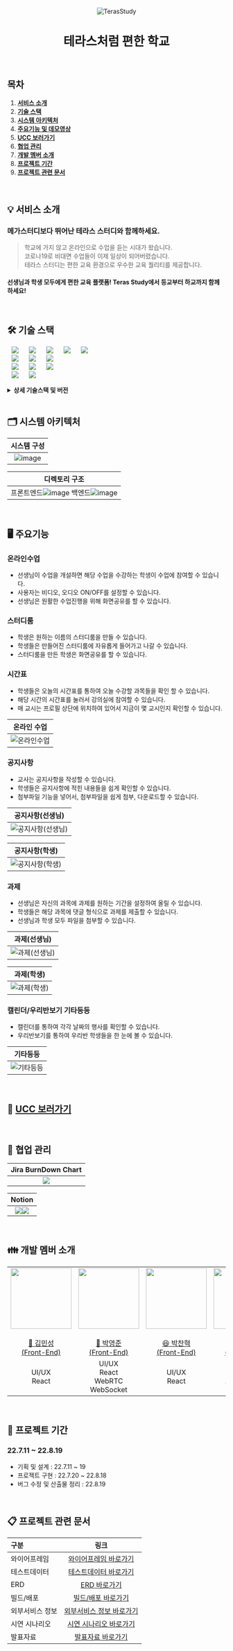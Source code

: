 <div align="center">
  <br />
  <img src="/uploads/e24902f1e160c77732f696262065f562/KakaoTalk_20220819_010849865.png" alt="TerasStudy" />
  <br />
  <h1>테라스처럼 편한 학교</h1>
  <br />
</div>

## 목차

1. [**서비스 소개**](#1)
2. [**기술 스택**](#2)
3. [**시스템 아키텍처**](#3)
4. [**주요기능 및 데모영상**](#4)
5. [**UCC 보러가기**](#5)
6. [**협업 관리**](#6)
7. [**개발 멤버 소개**](#7)
8. [**프로젝트 기간**](#8)
9. [**프로젝트 관련 문서**](#9)

<br/>


<div id="1"></div>

## 💡 서비스 소개

### 메가스터디보다 뛰어난 테라스 스터디와 함께하세요.

> 학교에 가지 않고 온라인으로 수업을 듣는 시대가 왔습니다. <br />
코로나19로 비대면 수업들이 이제 일상이 되어버렸습니다. <br />
테라스 스터디는 편한 교육 환경으로 우수한 교육 퀄리티를 제공합니다.
>
#### 선생님과 학생 모두에게 편한 교육 플랫폼! Teras Study에서 등교부터 하교까지 함께 하세요! 
<br/>

<div id="2"></div>

## 🛠️ 기술 스택

<img src="https://img.shields.io/badge/Java-007396?style=for-the-badge&logo=Java&logoColor=#007396" style="height : auto; margin-left : 10px; margin-right : 10px;"/> <img src="https://img.shields.io/badge/Spring Boot-6DB33F?style=for-the-badge&logo=Spring Boot&logoColor=white" style="height : auto; margin-left : 10px; margin-right : 10px;"/> <img src="https://img.shields.io/badge/JSON Web Tokens-000000?style=for-the-badge&logo=JSON Web Tokens&logoColor=white" style="height : auto; margin-left : 10px; margin-right : 10px;"/> <img src="https://img.shields.io/badge/Spring Security-6DB33F?style=for-the-badge&logo=Spring Security&logoColor=white" style="height : auto; margin-left : 10px; margin-right : 10px;"/> <img src="https://img.shields.io/badge/Amazon S3-569A31?style=for-the-badge&logo=Amazon S3&logoColor=white" style="height : auto; margin-left : 10px; margin-right : 10px;"/><br>
<img src="https://img.shields.io/badge/Gradle-02303A?style=for-the-badge&logo=Gradle&logoColor=white" style="height : auto; margin-left : 10px; margin-right : 10px;"/> <img src="https://img.shields.io/badge/Nginx-009639?style=for-the-badge&logo=NGINX&logoColor=white" style="height : auto; margin-left : 10px; margin-right : 10px;"/>  <img src="https://img.shields.io/badge/Ubuntu-E95420?style=for-the-badge&logo=Ubuntu&logoColor=white" style="height : auto; margin-left : 10px; margin-right : 10px;"/><br>
<img src="https://img.shields.io/badge/React-61DAFB?style=for-the-badge&logo=React&logoColor=white" style="height : auto; margin-left : 10px; margin-right : 10px;"/> <img src="https://img.shields.io/badge/Redux-764ABC?style=for-the-badge&logo=Redux&logoColor=white" style="height : auto; margin-left : 10px; margin-right : 10px;"/> <img src="https://img.shields.io/badge/Node.js-339939?style=for-the-badge&logo=Node.js&logoColor=white" style="height : auto; margin-left : 10px; margin-right : 10px;"/> <br>
<img src="https://img.shields.io/badge/Jira-0052CC?style=for-the-badge&logo=Jira&logoColor=white" style="height : auto; margin-left : 10px; margin-right : 10px;"/> <img src="https://img.shields.io/badge/GitLab-FCA121?style=for-the-badge&logo=GitLab&logoColor=white" style="height : auto; margin-left : 10px; margin-right : 10px;"/> <br/>

<details><summary> <b> 상세 기술스택 및 버전</b> </summary>

| 구분       | 기술스택                    | 상세내용                 | 버전          |
| -------- | ----------------------- | -------------------- | ----------- |
| 공통     | 형상관리                 | Gitlab               | \-          |
|          | 이슈관리                 | Jira                 | \-          |
|          | 커뮤니케이션             | Mattermost, Notion   | \-          |
| BackEnd  | DB                      | MySQL                | 5.7         |
|          |                         | JPA                  | \-          |
|          |                         | QueryDSL             | \-          |
|          | Java                    | Zulu                 | 8.33.0.1    |
|          | Spring                  | Spring               | 5.3.6       |
|          |                         | Spring Boot          | 2.4.5       |
|          | IDE                     | Eclipse              | JEE 2020-06 |
|          | Cloud Storage           | AWS S3               | \-          |
|          | Build                   | Gradle               | 7.3.2       |
|          | WebRTC                  | OpenVidu             | 2.22.0      |
|          | API Docs                | Postman              |             |
| FrontEnd | HTML5                   |                      | \-          |
|          | CSS3                    |                      | \-          |
|          | JavaScript(ES6)         |                      |\-           |
|          | React                   | React                | 17.0.2      |
|          | React                   | Redux                | 7.2.6       |
|          | React                   | Redux-thunk          | 2.4.1       |
|          |                         | styled-components    | 5.3.3       |
|          |                         | framer-motion        | 6.0.0       |
|          |                         | apexcharts           | 3.33.0      |
|          |                         | toast-ui/react-editor      | 3.1.2       |
|          |                         | toast-ui/react-calendar    | 1.0.6       |
|          | WebSocket               | @stomp/stompjs       | 6.1.2       |
|          | WebSocket               | stompjs              | 2.3.3       |
|          | WebSocket               | sockjs-client        | 1.5.2       |
|          | IDE                     | Visual Studio Code   | 1.63.2      |
| Server   | 서버                    | AWS EC2              | \-          |
|          | 플랫폼                   | Ubuntu               | 20.04.3 LTS |
|          | 수동배포                 |                      |           |


</details>

<br />

<div id="3"></div>

## 🗂️ 시스템 아키텍처

|                              시스템 구성                           |
| :------------------------------------------------------------------------------: |
| ![image](#) |


|                              디렉토리 구조                       |
| :------------------------------------------------------------------------------: |
| 프론트엔드![image](/uploads/565caa25b92abc38029d17974c064b10/bandicam_2022-08-19_01-43-56-589.jpg) 백엔드![image](/uploads/f31e4ca4f6f35ba8544b0f4616713308/bandicam_2022-08-19_01-49-31-508.jpg) |

<br />

<div id="4"></div>

## 🖥️ 주요기능

### 온라인수업
- 선생님이 수업을 개설하면 해당 수업을 수강하는 학생이 수업에 참여할 수 있습니다.
- 사용자는 비디오, 오디오 ON/OFF를 설정할 수 있습니다.
- 선생님은 원활한 수업진행을 위해 화면공유를 할 수 있습니다. 

### 스터디룸
- 학생은 원하는 이름의 스터디룸을 만들 수 있습니다.
- 학생들은 만들어진 스터디룸에 자유롭게 들어가고 나갈 수 있습니다.
- 스터디룸을 만든 학생은 화면공유를 할 수 있습니다.

### 시간표
- 학생들은 오늘의 시간표를 통하여 오늘 수강할 과목들을 확인 할 수 있습니다.
- 해당 시간의 시간표를 눌러서 강의실에 참여할 수 있습니다.
- 매 교시는 프로필 상단에 위치하여 있어서 지금이 몇 교시인지 확인할 수 있습니다.

|                              온라인 수업                                      |
| :---------------------------------------------------------------------------: |
|  <img src="#" alt="온라인수업" />                |


### 공지사항
- 교사는 공지사항을 작성할 수 있습니다.
- 학생들은 공지사항에 적힌 내용들을 쉽게 확인할 수 있습니다.
- 첨부파일 기능을 넣어서, 첨부파일을 쉽게 첨부, 다운로드할 수 있습니다.

|                              공지사항(선생님)                  |
| :---------------------------------------------------------------------------: |
|  <img src="#" alt="공지사항(선생님)" />  |

|                              공지사항(학생)                  |
| :---------------------------------------------------------------------------: |
|  <img src="#" alt="공지사항(학생)" />  |
    
### 과제
- 선생님은 자신의 과목에 과제를 원하는 기간을 설정하여 올릴 수 있습니다.
- 학생들은 해당 과목에 댓글 형식으로 과제를 제출할 수 있습니다.
- 선생님과 학생 모두 파일을 첨부할 수 있습니다.

|                              과제(선생님)                     |
| :---------------------------------------------------------------------------: |
|  <img src="#" alt="과제(선생님)" />  |

|                              과제(학생)                      |
| :---------------------------------------------------------------------------: |
|  <img src="#" alt="과제(학생)" />  |

### 캘린더/우리반보기 기타등등
- 캘린더를 통하여 각각 날짜의 행사를 확인할 수 있습니다.
- 우리반보기를 통하여 우리반 학생들을 한 눈에 볼 수 있습니다.

|                              기타등등                    |
| :---------------------------------------------------------------------------: |
|  <img src="#" alt="기타등등" />  |

<br/>

<div id="5"></div>

## 🎥 [UCC 보러가기](#) 

<br />

<div id="6"></div>

## 👥 협업 관리 

|                            Jira BurnDown Chart                      |
| :---------------------------------------------------------------------------: |
|  <img src="/uploads/0c13df10395b2c4b1745acd68aab440e/번다운차트.PNG" />  |

|                            Notion                      |
| :---------------------------------------------------------------------------: |
|  <img src="/uploads/edf6cea8ba6f3d7e652e5af3acaebd42/bandicam_2022-08-19_01-14-58-548.jpg" /><img src="/uploads/18114ff56dc79137c47e068fe84c14a5/bandicam_2022-08-19_01-14-23-188.jpg" />  |

<br />

<div id="7"></div>

## 👪 개발 멤버 소개 
<table>
    <tr>
        <td height="140px" align="center"> <a href="https://github.com/PowerBBear">
            <img src="#" width="140px" /> <br><br> 👑 김민성 <br>(Front-End) </a> <br></td>
        <td height="140px" align="center"> <a href="https://github.com/JunPark364">
            <img src="#" width="140px" /> <br><br> 🙂 박영준 <br>(Front-End) </a> <br></td>
        <td height="140px" align="center"> <a href="https://github.com/pch8349">
            <img src="#" width="140px" /> <br><br> 😆 박찬혁 <br>(Front-End) </a> <br></td>
        <td height="140px" align="center"> <a href="https://github.com/SilverLight96">
            <img src="#" width="140px" /> <br><br> 😁 강경은 <br>(Back-End) </a> <br></td>
        <td height="140px" align="center"> <a href="https://github.com/heunhanireum">
            <img src="#" width="140px" /> <br><br> 🙄 김민지 <br>(Back-End) </a> <br></td>
        <td height="140px" align="center"> <a href="https://github.com/kkh9700">
            <img src="#" width="140px" /> <br><br> 😶 김경환 <br>(Back-End) </a> <br></td>
    </tr>
    <tr>
        <td align="center">UI/UX<br/>React<br/></td>
        <td align="center">UI/UX<br/>React<br/>WebRTC<br/>WebSocket</td>
        <td align="center">UI/UX<br/>React</td>
        <td align="center">REST API<br/>WebRTC<br/>WebSocket</td>
        <td align="center">REST API<br/>CI/CD<br/></td>
        <td align="center">REST API<br/>Database<br/>S3<br/>Infra<br/></td>
    </tr>
</table>

<br />

<div id="8"></div>

## 📆 프로젝트 기간
### 22.7.11 ~ 22.8.19
- 기획 및 설계 : 22.7.11 ~ 19
- 프로젝트 구현 : 22.7.20 ~ 22.8.18
- 버그 수정 및 산출물 정리 : 22.8.19

<br />

<div id="9"></div>

## 📋 프로젝트 관련 문서
|  구분  |  링크  |
| :--------------- | :---------------: |
| 와이어프레임 | [와이어프레임 바로가기](/docs/와이어프레임.md) |
| 테스트데이터 | [테스트데이터 바로가기](/docs/테스트데이터.md) |
| ERD | [ERD 바로가기](/docs/ERD.md) |
| 빌드/배포 | [빌드/배포 바로가기](/exec/01_서울_6반_A607_빌드및배포.pdf) |
| 외부서비스 정보 | [외부서비스 정보 바로가기](/exec/02_서울_6반_A607_외부서비스_정보.pdf) |
| 시연 시나리오 | [시연 시나리오 바로가기](/exec/04_서울_6반_A607_시연시나리오.pdf) |
| 발표자료 | [발표자료 바로가기](/docs/서울_6반_A607_발표자료.pdf) |
